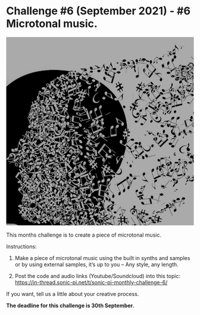 # Challenge #6 (September 2021) - #6 Microtonal music.

![alt text](https://raw.githubusercontent.com/binarysweets/sonic-pi-monthly-challenge/main/challenge-6/challenge6-image.jpg "Challenge Image")

This months challenge is to create a piece of microtonal music.

Instructions:

1. Make a piece of microtonal music using the built in synths and samples or by using external samples, it’s up to you – Any style, any length.

2. Post the code and audio links (Youtube/Soundcloud) into this topic:
https://in-thread.sonic-pi.net/t/sonic-pi-monthly-challenge-6/

If you want, tell us a little about your creative process.

**The deadline for this challenge is 30th September.**
